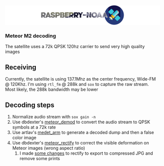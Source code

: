 ![Raspberry NOAA](../assets/header_1600.png)

### Meteor M2 decoding
The satellite uses a 72k QPSK 120hz carrier to send very high quality images

## Receiving
Currently, the satellite is using 137.1Mhz as the center frequency, Wide-FM @ 120Khz. I'm using `rtl_fm` @ 288k and `sox` to capture the raw stream. Most likely, the 288k bandwidth may be lower

## Decoding steps
1. Normalize audio stream with `sox gain -n`
2. Use dbdexter's [meteor_demod](https://github.com/dbdexter-dev/meteor_demod) to convert the audio stream to QPSK symbols at a 72k rate
3. Use artlav's [medet_arm](https://github.com/artlav/meteor_decoder) to generate a decoded dump and then a false color image
4. Use dbdexter's [meteor_rectify](https://github.com/dbdexter-dev/meteor_rectify) to correct the visible deformation on Meteor images (wrong aspect ratio)
   1. I made [some changes](rectify.py) to rectify to export to compressed JPG and remove some prints
